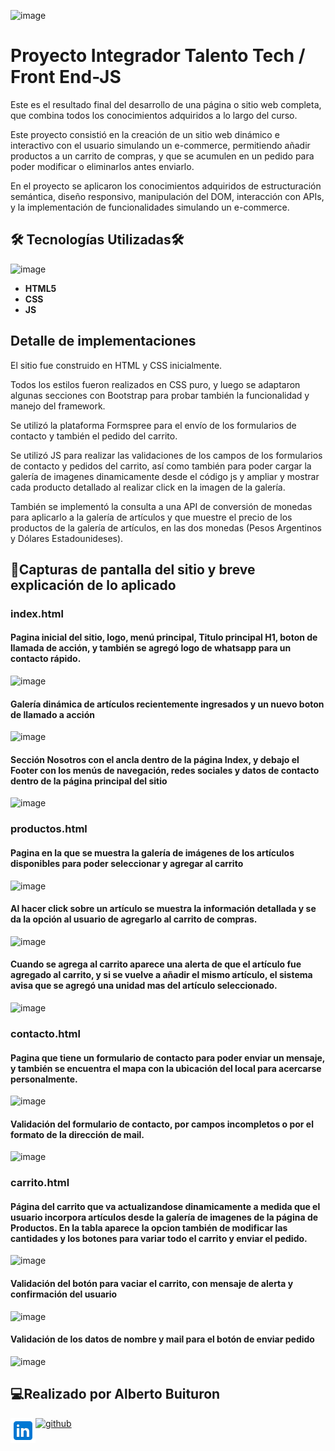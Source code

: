 ![image](https://github.com/user-attachments/assets/44a18da8-a3d7-4f21-8b83-1da5181f17a7)
# **Proyecto Integrador Talento Tech / Front End-JS** 



Este es el resultado final del desarrollo de una página o sitio web completa, que combina todos los conocimientos adquiridos a lo largo del curso. 


Este proyecto consistió en la creación de un sitio web dinámico e interactivo con el usuario simulando un e-commerce, permitiendo añadir productos a un carrito de compras, y que se acumulen en un pedido para poder modificar o eliminarlos antes enviarlo. 


En el proyecto se aplicaron los conocimientos adquiridos de estructuración semántica, diseño responsivo, manipulación del DOM, interacción con APIs, y la implementación de funcionalidades simulando un e-commerce.



## 🛠 Tecnologías Utilizadas🛠


![image](https://github.com/user-attachments/assets/f64450f3-0495-4a81-a15c-faaa2fad6e8c)


- **HTML5**
- **CSS**
- **JS**



## Detalle de implementaciones

El sitio fue construido en HTML y CSS inicialmente.

Todos los estilos fueron realizados en CSS puro, y luego se adaptaron algunas secciones con Bootstrap para probar también la funcionalidad y manejo del framework.


Se utilizó la plataforma Formspree para el envío de los formularios de contacto y también el pedido del carrito. 


Se utilizó JS para realizar las validaciones de los campos de los formularios de contacto y pedidos del carrito, así como también para poder cargar la galería de imagenes dinamicamente desde el código js y ampliar y mostrar cada producto detallado al realizar click en la imagen de la galería. 


También se implementó la consulta a una API de conversión de monedas para aplicarlo a la galería de artículos y que muestre el precio de los productos de la galería de artículos, en las dos monedas (Pesos Argentinos y Dólares Estadounideses).





## 📝Capturas de pantalla del sitio y breve explicación de lo aplicado

### index.html

#### Pagina inicial del sitio, logo, menú principal, Titulo principal H1, boton de llamada de acción, y también se agregó logo de whatsapp para un contacto rápido.


![image](https://github.com/user-attachments/assets/b87b6e8b-1d3a-4d34-8a6d-ada796620efa)




#### Galería dinámica de artículos recientemente ingresados y un nuevo boton de llamado a acción


![image](https://github.com/user-attachments/assets/2c8d567e-11c1-42cf-8ba6-82e6338ca3d1)




#### Sección Nosotros con el ancla dentro de la página Index, y debajo el Footer con los menús de navegación, redes sociales y datos de contacto dentro de la página principal del sitio


![image](https://github.com/user-attachments/assets/a9a3af66-87cc-4004-acdc-00f1bacf5dea)







### productos.html

#### Pagina en la que se muestra la galería de imágenes de los artículos disponibles para poder seleccionar y agregar al carrito


![image](https://github.com/user-attachments/assets/21d99d9a-c188-40a8-858c-9532d0db70bf)




#### Al hacer click sobre un artículo se muestra la información detallada y se da la opción al usuario de agregarlo al carrito de compras.


![image](https://github.com/user-attachments/assets/8e4f4537-a168-4b0a-9b66-5d9e6b3ef649)




#### Cuando se agrega al carrito aparece una alerta de que el artículo fue agregado al carrito, y si se vuelve a añadir el mismo artículo, el sistema avisa que se agregó una unidad mas del artículo seleccionado.


![image](https://github.com/user-attachments/assets/5ced7285-bc61-44c6-9669-91c6865b0fc8)






### contacto.html

#### Pagina que tiene un formulario de contacto para poder enviar un mensaje, y también se encuentra el mapa con la ubicación del local para acercarse personalmente.


![image](https://github.com/user-attachments/assets/ca03847b-45db-418f-931b-ebb9b151bd75)




#### Validación del formulario de contacto, por campos incompletos o por el formato de la dirección de mail. 


![image](https://github.com/user-attachments/assets/59a47d18-734c-4973-a9e0-2f7e5ee249c5)






### carrito.html

#### Página del carrito que va actualizandose dinamicamente a medida que el usuario incorpora artículos desde la galería de imagenes de la página de Productos. En la tabla aparece la opcion también de modificar las cantidades y los botones para variar todo el carrito y enviar el pedido.


![image](https://github.com/user-attachments/assets/49c922bd-f26c-4bf6-9a65-b5257df360f8)




#### Validación del botón para vaciar el carrito, con mensaje de alerta y confirmación del usuario 


![image](https://github.com/user-attachments/assets/856829d8-ba86-47df-ab30-e34003895744)




#### Validación de los datos de nombre y mail para el botón de enviar pedido


![image](https://github.com/user-attachments/assets/a9987e9c-2c60-4948-b6d8-a229bef7fd11)












## ‍💻Realizado por Alberto Buituron
<div style="display: flex; justify-content: flex-start;">
<a href="https://www.linkedin.com/in/alberto-buituron/" target="_blank">
<img src="./assets/img/linkedin.svg" alt=linkedin style="margin-bottom: 5px;width:40px;" />
</a>
<a href="https:/github.com/albertobuituron" target="_blank">
<img src="../assets/img/github.svg" alt=github style="margin-bottom: 5px;width:40px;" />
</a>
</div>

